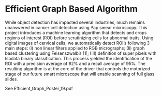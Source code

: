 # Efficient Graph Based Algorithm

While object detection has impacted several industries,
much remains unanswered in cancer cell detection using
Pap smear microscopy. This project introduces a
machine learning algorithm that detects and crops
regions of interest (ROI) before scrutinizing cells for
abnormal traits. Using digital images of cervical cells, we
automatically detect ROI’s following 3 main steps: (I) non
linear filters applied to RGB micrographs; (II) graph
based clustering using Felsenszwalb’s [1]; (III) definition
of super pixels with Isodata binary classification. This
process yielded the identification of the ROI with a
precision average of 92% and a recall average of 95%.
The resulting algorithm is at the core of the driver that
controls the motorized stage of our future smart
microscope that will enable scanning of full glass slides.

See Efficient_Graph_Poster_19.pdf

